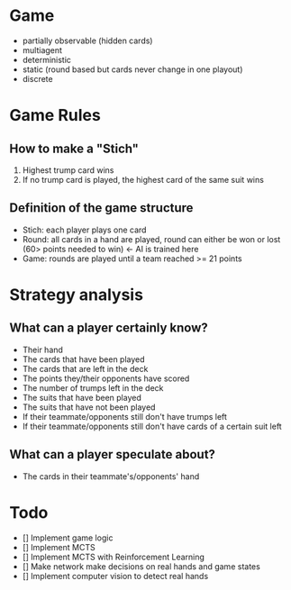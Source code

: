 # Game

- partially observable (hidden cards)
- multiagent
- deterministic
- static (round based but cards never change in one playout)
- discrete

# Game Rules

## How to make a "Stich"

1. Highest trump card wins
2. If no trump card is played, the highest card of the same suit wins

## Definition of the game structure

- Stich: each player plays one card
- Round: all cards in a hand are played, round can either be won or lost (60> points needed to win) <- AI is trained
  here
- Game: rounds are played until a team reached >= 21 points

# Strategy analysis

## What can a player certainly know?

- Their hand
- The cards that have been played
- The cards that are left in the deck
- The points they/their opponents have scored
- The number of trumps left in the deck
- The suits that have been played
- The suits that have not been played
- If their teammate/opponents still don't have trumps left
- If their teammate/opponents still don't have cards of a certain suit left

## What can a player speculate about?

- The cards in their teammate's/opponents' hand

# Todo

- [] Implement game logic
- [] Implement MCTS
- [] Implement MCTS with Reinforcement Learning
- [] Make network make decisions on real hands and game states
- [] Implement computer vision to detect real hands
